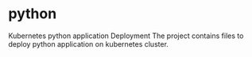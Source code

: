 # python
Kubernetes python application Deployment
The project contains files to deploy python application on kubernetes cluster.
